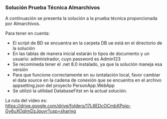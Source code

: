 ### Solución Prueba Técnica Almarchivos

A continuación se presenta la solución a la prueba técnica proporcionada por Almarchivos.

Para tener en cuenta:

- El script de BD se encuentra en la carpeta DB ue está en el directorio de la solución
- En las tablas de manera inicial estarán lo tipos de documento y un usuario: administrador, cuyo password es Admin123
- Se recomineda tener el .net 8.0 instalado, ya que la solución maneja esa versión
- Para que funcione correctamente en su isntalación local, favor cambiar el data source en la cadena de conexión que se encuentra en el archivo appsetting.json del proyecto PersonApp.WebApp
- Se utilizó la utilidad DatabaseFitst en la actual solución.

La ruta del video es: https://drive.google.com/drive/folders/17L6EDcOCmbXPpip-Gy6uXOqImDzJpuyr?usp=sharing
